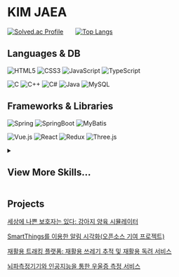 # KIM JAEA
[![Solved.ac Profile](http://mazassumnida.wtf/api/v2/generate_badge?boj=rkddnjs58)](https://solved.ac/rkddnjs58/) &nbsp; &nbsp; &nbsp;
[![Top Langs](https://github-readme-stats.vercel.app/api/top-langs/?username=KimJaea&layout=compact)](https://github.com/KimJaea/github-readme-stats)
<!--![KimJaea's GitHub stats](https://github-readme-stats.vercel.app/api?username=KimJaea&show_icons=true&theme=ambient_gradient)-->

## Languages & DB
![HTML5](https://img.shields.io/badge/HTML5-E34F26.svg?&style=for-the-badge&logo=HTML5&logoColor=white)
![CSS3](https://img.shields.io/badge/CSS3-1572B6.svg?&style=for-the-badge&logo=CSS3&logoColor=white)
![JavaScript](https://img.shields.io/badge/JavaScript-F7DF1E.svg?&style=for-the-badge&logo=JavaScript&logoColor=white)
![TypeScript](https://img.shields.io/badge/TypeScript-3178C6.svg?&style=for-the-badge&logo=TypeScript&logoColor=white)

![C](https://img.shields.io/badge/C-A8B9CC.svg?&style=for-the-badge&logo=C&logoColor=white)
![C++](https://img.shields.io/badge/C++-00599C.svg?&style=for-the-badge&logo=C%2B%2B&logoColor=white)
![C#](https://img.shields.io/badge/C%23-512BD4.svg?&style=for-the-badge&logo=csharp&logoColor=white)
![Java](https://img.shields.io/badge/Java-007396.svg?&style=for-the-badge&logo=OpenJDK&logoColor=white)
![MySQL](https://img.shields.io/badge/MySQL-4479A1.svg?&style=for-the-badge&logo=MySQL&logoColor=white)
<!--![Python](https://img.shields.io/badge/Python-3776AB.svg?&style=for-the-badge&logo=Python&logoColor=white)-->

## Frameworks & Libraries
![Spring](https://img.shields.io/badge/spring-6DB33F.svg?&style=for-the-badge&logo=Spring&logoColor=white)
![SpringBoot](https://img.shields.io/badge/spring%20boot-6DB33F.svg?&style=for-the-badge&logo=SpringBoot&logoColor=white)
![MyBatis](https://img.shields.io/badge/mybatis-000000.svg?&style=for-the-badge&logo=MyBatis&logoColor=white)

![Vue.js](https://img.shields.io/badge/vue.js-4FC08D.svg?&style=for-the-badge&logo=Vue.js&logoColor=white)
![React](https://img.shields.io/badge/React-61DAFB.svg?&style=for-the-badge&logo=React&logoColor=black)
![Redux](https://img.shields.io/badge/Redux-764ABC.svg?&style=for-the-badge&logo=Redux&logoColor=white)
![Three.js](https://img.shields.io/badge/Three.js-000000.svg?&style=for-the-badge&logo=threedotjs&logoColor=white)

<details>
  <summary><h2>View More Skills...</h2></summary>
  
## Tools
![Visual Studio](https://img.shields.io/badge/Visual%20Studio-5C2D91.svg?style=for-the-badge&logo=visual-studio&logoColor=white)
![Visual Studio Code](https://img.shields.io/badge/Visual%20Studio%20Code-007ACC.svg?style=for-the-badge&logo=visual-studio-Code&logoColor=white)
![Eclipse IDE](https://img.shields.io/badge/Eclipse%20IDE-525C86.svg?style=for-the-badge&logo=Eclipse-IDE&logoColor=white)
![Android Studio](https://img.shields.io/badge/Android%20Studio-3DDC84.svg?style=for-the-badge&logo=Android-studio&logoColor=white)
![Xcode](https://img.shields.io/badge/Xcode-147EFB.svg?style=for-the-badge&logo=Xcode&logoColor=white)
![Unity](https://img.shields.io/badge/Unity-FFFFFF.svg?style=for-the-badge&logo=Unity&logoColor=black)
<!--![IntelliJ](https://img.shields.io/badge/intellij-000000.svg?style=for-the-badge&logo=intellijidea&logoColor=white)-->

## Team
![Git](https://img.shields.io/badge/Git-F05032.svg?style=for-the-badge&logo=Git&logoColor=white)
![GitHub](https://img.shields.io/badge/GitHub-181717.svg?style=for-the-badge&logo=GitHub&logoColor=white)
![GitLab](https://img.shields.io/badge/GitLab-FC6D26.svg?style=for-the-badge&logo=GitLab&logoColor=white)
![Jira](https://img.shields.io/badge/Jira-0052CC.svg?style=for-the-badge&logo=Jira&logoColor=white)
![Slack](https://img.shields.io/badge/Slack-4A154B.svg?style=for-the-badge&logo=Slack&logoColor=white)
![Mattermost](https://img.shields.io/badge/Mattermost-0058CC.svg?style=for-the-badge&logo=Mattermost&logoColor=white)


## Graphic
![Figma](https://img.shields.io/badge/Figma-F24E1E.svg?style=for-the-badge&logo=Figma&logoColor=white)
![Adobe XD](https://img.shields.io/badge/Adobe%20XD-FF61F6.svg?style=for-the-badge&logo=Adobe-XD&logoColor=white)
![3ds Max](https://img.shields.io/badge/3ds%20Max-09a1a1.svg?style=for-the-badge&logo=3ds-Max&logoColor=white)

</details>


## Projects
[세상에 나쁜 보호자는 있다: 강아지 양육 시뮬레이터](https://github.com/KimJaea/SENABO)

[SmartThings를 이용한 알림 시각화(오픈소스 기여 프로젝트)](https://github.com/GOOD-I-DEER)

[재활용 트래킹 플랫폼: 재활용 쓰레기 추적 및 재활용 독려 서비스](https://github.com/KimJaea/AceProject)

[뇌파측정기기와 인공지능을 통한 우울증 측정 서비스](https://github.com/KimJaea/JaeJu-Three.js)
